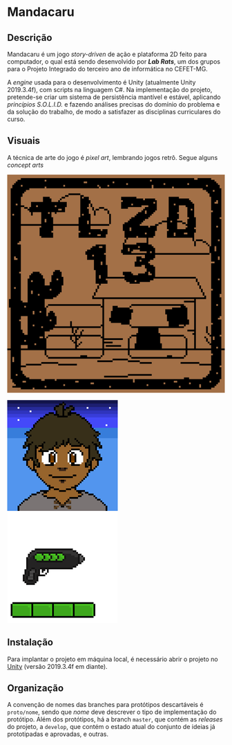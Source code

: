 # Mandacaru

## Descrição

Mandacaru é um jogo *story-driven* de ação e plataforma 2D feito para computador, o qual está sendo desenvolvido por ***Lab Rats***, um dos grupos para o Projeto Integrado do terceiro ano de informática no CEFET-MG.

A *engine* usada para o desenvolvimento é Unity (atualmente Unity 2019.3.4f), com scripts na linguagem C#. Na implementação do projeto, pretende-se criar um sistema de persistência mantível e estável, aplicando *princípios S.O.L.I.D.* e fazendo análises precisas do domínio do problema e da solução do trabalho, de modo a satisfazer as disciplinas curriculares do curso.

## Visuais

A técnica de arte do jogo é *pixel art*, lembrando jogos retrô. Segue alguns *concept arts*

![Logo (escrito TLZD-13) e fundo em movimento](imgs/menu-inicial.gif)

![Rosto em pixel art](imgs/rosto-personagem.gif) ![Modelo da arma](imgs/modelo-arma.gif)

## Instalação

Para implantar o projeto em máquina local, é necessário abrir o projeto no [Unity](https://unity3d.com/pt/get-unity/download) (versão 2019.3.4f em diante).

## Organização

A convenção de nomes das branches para protótipos descartáveis é `proto/nome`, sendo que *nome* deve descrever o tipo de implementação do protótipo. Além dos protótipos, há a branch `master`, que contém as *releases* do projeto, a `develop`, que contém o estado atual do conjunto de ideias já prototipadas e aprovadas, e outras.


